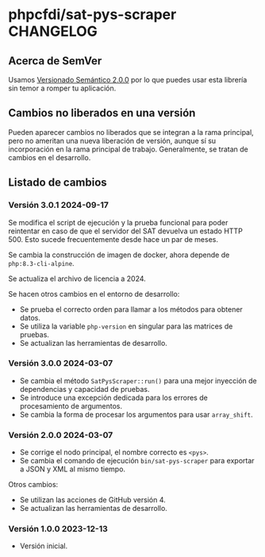 # phpcfdi/sat-pys-scraper CHANGELOG

## Acerca de SemVer

Usamos [Versionado Semántico 2.0.0](SEMVER.md) por lo que puedes usar esta librería sin temor a romper tu aplicación.

## Cambios no liberados en una versión

Pueden aparecer cambios no liberados que se integran a la rama principal, pero no ameritan una nueva liberación de
versión, aunque sí su incorporación en la rama principal de trabajo. Generalmente, se tratan de cambios en el desarrollo.

## Listado de cambios

### Versión 3.0.1 2024-09-17

Se modifica el script de ejecución y la prueba funcional para poder reintentar en caso de que el 
servidor del SAT devuelva un estado HTTP 500. Esto sucede frecuentemente desde hace un par de meses.

Se cambia la construcción de imagen de docker, ahora depende de `php:8.3-cli-alpine`.

Se actualiza el archivo de licencia a 2024.

Se hacen otros cambios en el entorno de desarrollo:

- Se prueba el correcto orden para llamar a los métodos para obtener datos.
- Se utiliza la variable `php-version` en singular para las matrices de pruebas.
- Se actualizan las herramientas de desarrollo.

### Versión 3.0.0 2024-03-07

- Se cambia el método `SatPysScraper::run()` para una mejor inyección de dependencias y capacidad de pruebas.
- Se introduce una excepción dedicada para los errores de procesamiento de argumentos.
- Se cambia la forma de procesar los argumentos para usar `array_shift`.

### Versión 2.0.0 2024-03-07

- Se corrige el nodo principal, el nombre correcto es `<pys>`.
- Se cambia el comando de ejecución `bin/sat-pys-scraper` para exportar a JSON y XML al mismo tiempo.

Otros cambios:

- Se utilizan las acciones de GitHub versión 4. 
- Se actualizan las herramientas de desarrollo.

### Versión 1.0.0 2023-12-13

- Versión inicial.
